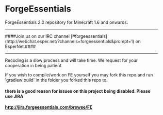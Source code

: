 ForgeEssentials
===============
ForgeEssentials 2.0 repository for Minecraft 1.6 and onwards.
<hr>
####Join us on our IRC channel [#forgeessentials](http://webchat.esper.net/?channels=forgeessentials&prompt=1) on EsperNet.####
<hr>
Recoding is a slow process and will take time. We request for your cooperation in being patient.

If you wish to compile/work on FE yourself you may fork this repo and run 'gradlew build' in the folder you forked this repo to.

#### there is a good reason for issues on this project being disabled. Please use JIRA
#### http://jira.forgeessentials.com/browse/FE
